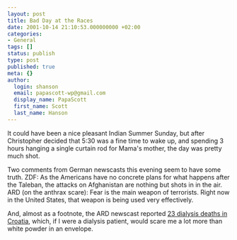 ```yaml
---
layout: post
title: Bad Day at the Races
date: 2001-10-14 21:10:53.000000000 +02:00
categories:
- General
tags: []
status: publish
type: post
published: true
meta: {}
author:
  login: shanson
  email: papascott-wp@gmail.com
  display_name: PapaScott
  first_name: Scott
  last_name: Hanson
---
```

<p>It could have been a nice pleasant Indian Summer Sunday, but after Christopher decided that 5:30 was a fine time to wake up, and spending 3 hours hanging a single curtain rod for Mama's mother, the day was pretty much shot.</p>
<p>Two comments from German newscasts this evening seem to have some truth. ZDF: As the Americans have no concrete plans for what happens after the Taleban, the attacks on Afghanistan are nothing but shots in in the air. ARD (on the anthrax scare): Fear is the main weapon of terrorists. Right now in the United States, that weapon is being used very effectively.</p>
<p>And, almost as a footnote, the ARD newscast reported <a href="http://dailynews.yahoo.com/h/ap/20011014/wl/croatia_dialysis_deaths_5.html">23 dialysis deaths in Croatia</a>, which, if I were a dialysis patient, would scare me a lot more than white powder in an envelope.</p>
